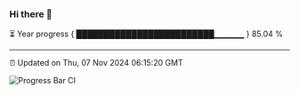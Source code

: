### Hi there 👋

⏳ Year progress { █████████████████████████▁▁▁▁▁ } 85.04 %

---

⏰ Updated on Thu, 07 Nov 2024 06:15:20 GMT

![Progress Bar CI](https://github.com/code-lakshay/GitHub-Actions-Demo/workflows/Progress%20Bar%20CI/badge.svg)

